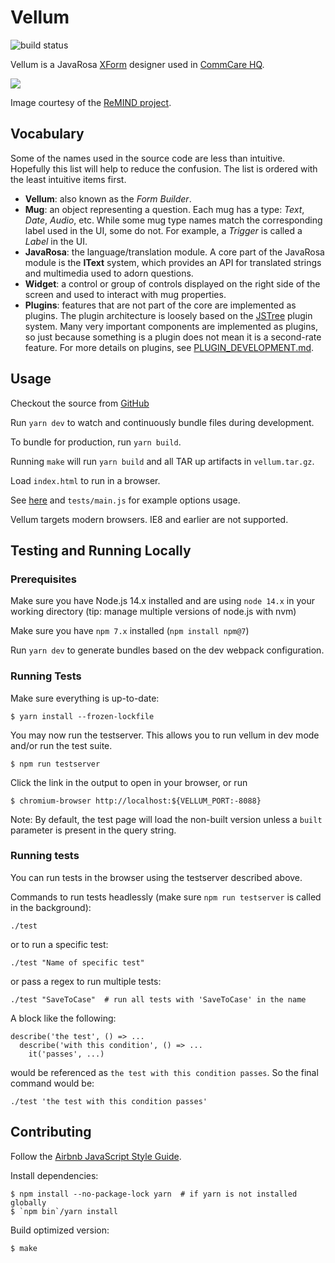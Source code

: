 Vellum
======

![build status](https://github.com/dimagi/vellum/actions/workflows/tests.yml/badge.svg)

Vellum is a JavaRosa [XForm](http://en.wikipedia.org/wiki/XForms) designer used
in [CommCare HQ](http://github.com/dimagi/commcare-hq).

![](http://i.imgur.com/PvrL8Rr.jpg)

Image courtesy of the [ReMIND
project](https://www.crs.org/our-work-overseas/research-publications/remind-project).

Vocabulary
----------

Some of the names used in the source code are less than intuitive. Hopefully
this list will help to reduce the confusion. The list is ordered with the least
intuitive items first.

- **Vellum**: also known as the _Form Builder_.
- **Mug**: an object representing a question. Each mug has a type: _Text_,
  _Date_, _Audio_, etc. While some mug type names match the corresponding label
  used in the UI, some do not. For example, a _Trigger_ is called a _Label_ in
  the UI.
- **JavaRosa**: the language/translation module. A core part of the JavaRosa
  module is the **IText** system, which provides an API for translated strings
  and multimedia used to adorn questions.
- **Widget**: a control or group of controls displayed on the right side of the
  screen and used to interact with mug properties.
- **Plugins**: features that are not part of the core are implemented as plugins.
  The plugin architecture is loosely based on the
  [JSTree](https://www.jstree.com/plugins/) plugin system. Many very important
  components are implemented as plugins, so just because something is a plugin
  does not mean it is a second-rate feature.
  For more details on plugins, see [PLUGIN_DEVELOPMENT.md](PLUGIN_DEVELOPMENT.md).

Usage
-----

Checkout the source from [GitHub](https://github.com/dimagi/Vellum)

Run `yarn dev` to watch and continuously bundle files during development.

To bundle for production, run `yarn build`.

Running `make` will run `yarn build` and all TAR up artifacts in `vellum.tar.gz`.

Load `index.html` to run in a browser.

See
[here](https://github.com/dimagi/commcare-hq/blob/master/corehq/apps/app_manager/static/app_manager/js/forms/form_designer.js)
and `tests/main.js` for example options usage.

Vellum targets modern browsers.  IE8 and earlier are not supported.

Testing and Running Locally
---------------------------

### Prerequisites

Make sure you have Node.js 14.x installed and are using `node 14.x` in your working directory (tip: manage multiple versions of node.js with nvm)

Make sure you have `npm 7.x` installed (`npm install npm@7`)

Run `yarn dev` to generate bundles based on the dev webpack configuration.

### Running Tests

Make sure everything is up-to-date:
```
$ yarn install --frozen-lockfile
```

You may now run the testserver.  This allows you to run vellum in dev mode and/or run the test suite.
```
$ npm run testserver
```
Click the link in the output to open in your browser, or run
```
$ chromium-browser http://localhost:${VELLUM_PORT:-8088}
```

Note: By default, the test page will load the non-built version unless a `built`
parameter is present in the query string.

### Running tests

You can run tests in the browser using the testserver described above.

Commands to run tests headlessly (make sure `npm run testserver` is called in the background):
```
./test
```

or to run a specific test:
```
./test "Name of specific test"
```

or pass a regex to run multiple tests:
```
./test "SaveToCase"  # run all tests with 'SaveToCase' in the name
```

A block like the following:
```
describe('the test', () => ...
  describe('with this condition', () => ...
    it('passes', ...)
```
would be referenced as `the test with this condition passes`.
So the final command would be:
```
./test 'the test with this condition passes'
```


Contributing
------------

Follow the [Airbnb JavaScript Style Guide](https://github.com/airbnb/javascript).

Install dependencies:
```
$ npm install --no-package-lock yarn  # if yarn is not installed globally
$ `npm bin`/yarn install
```

Build optimized version:
```
$ make
```

